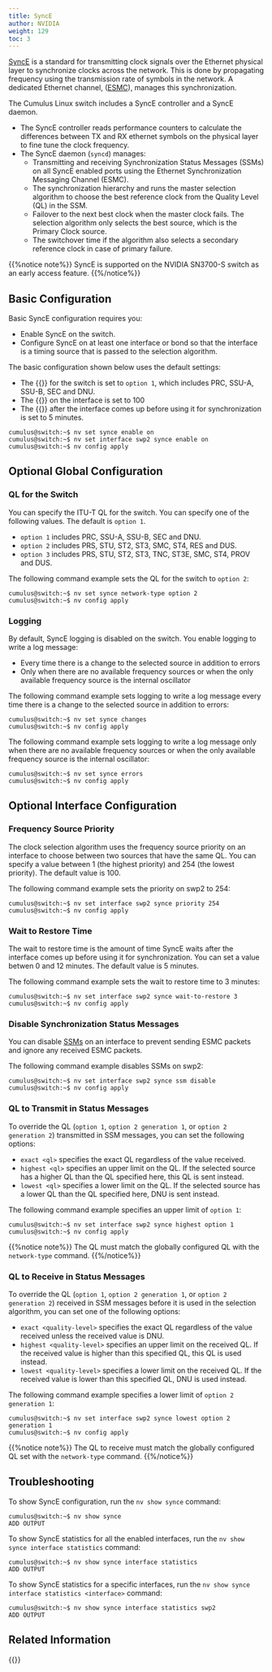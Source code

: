 ```yaml
---
title: SyncE 
author: NVIDIA
weight: 129
toc: 3
---
```

[SyncE](## "Synchronous Ethernet") is a standard for transmitting clock signals over the Ethernet physical layer to synchronize clocks across the network. This is done by propagating frequency using the transmission rate of symbols in the network. A dedicated Ethernet channel, ([ESMC](## "Ethernet Synchronization Messaging Channel")), manages this synchronization.

The Cumulus Linux switch includes a SyncE controller and a SyncE daemon.
- The SyncE controller reads performance counters to calculate the differences between TX and RX ethernet symbols on the physical layer to fine tune the clock frequency.
- The SyncE daemon (`syncd`) manages:
  - Transmitting and receiving Synchronization Status Messages (SSMs) on all SyncE enabled ports using the Ethernet Synchronization Messaging Channel (ESMC).
  - The synchronization hierarchy and runs the master selection algorithm to choose the best reference clock from the Quality Level (QL) in the SSM.
  - Failover to the next best clock when the master clock fails. The selection algorithm only selects the best source, which is the Primary Clock source.
  - The switchover time if the algorithm also selects a secondary reference clock in case of primary failure.

{{%notice note%}}
SyncE is supported on the NVIDIA SN3700-S switch as an early access feature.
{{%/notice%}}

## Basic Configuration

Basic SyncE configuration requires you:
- Enable SyncE on the switch.
- Configure SyncE on at least one interface or bond so that the interface is a timing source that is passed to the selection algorithm.

The basic configuration shown below uses the default settings:
- The {{<link url="#ql-for-the-switch" text="QL">}} for the switch is set to `option 1`, which includes PRC, SSU-A, SSU-B, SEC and DNU.
- The {{<link url="#frequency-source-priority" text="frequency source priority">}} on the interface is set to 100
- The {{<link url="#wait-to-restore-time" text="amount of time SyncE waits">}} after the interface comes up before using it for synchronization is set to 5 minutes.

```
cumulus@switch:~$ nv set synce enable on
cumulus@switch:~$ nv set interface swp2 synce enable on
cumulus@switch:~$ nv config apply
```

## Optional Global Configuration

### QL for the Switch

You can specify the ITU-T QL for the switch. You can specify one of the following values. The default is `option 1`.
- `option 1` includes PRC, SSU-A, SSU-B, SEC and DNU.
- `option 2` includes PRS, STU, ST2, ST3, SMC, ST4, RES and DUS.
- `option 3` includes PRS, STU, ST2, ST3, TNC, ST3E, SMC, ST4, PROV and DUS.

The following command example sets the QL for the switch to `option 2`:

```
cumulus@switch:~$ nv set synce network-type option 2
cumulus@switch:~$ nv config apply
```

### Logging

By default, SyncE logging is disabled on the switch. You enable logging to write a log message:
- Every time there is a change to the selected source in addition to errors
- Only when there are no available frequency sources or when the only available frequency source is the internal oscillator

The following command example sets logging to write a log message every time there is a change to the selected source in addition to errors:

```
cumulus@switch:~$ nv set synce changes
cumulus@switch:~$ nv config apply
```

The following command example sets logging to write a log message only when there are no available frequency sources or when the only available frequency source is the internal oscillator:

```
cumulus@switch:~$ nv set synce errors
cumulus@switch:~$ nv config apply
```

## Optional Interface Configuration

### Frequency Source Priority

The clock selection algorithm uses the frequency source priority on an interface to choose between two sources that have the same QL. You can specify a value between 1 (the highest priority) and 254 (the lowest priority). The default value is 100.

The following command example sets the priority on swp2 to 254:

```
cumulus@switch:~$ nv set interface swp2 synce priority 254
cumulus@switch:~$ nv config apply
```

### Wait to Restore Time

The wait to restore time is the amount of time SyncE waits after the interface comes up before using it for synchronization. You can set a value betwen 0 and 12 minutes. The default value is 5 minutes.

The following command example sets the wait to restore time to 3 minutes:

```
cumulus@switch:~$ nv set interface swp2 synce wait-to-restore 3
cumulus@switch:~$ nv config apply
```

### Disable Synchronization Status Messages

You can disable [SSMs](## "Synchronization Status Messages") on an interface to prevent sending ESMC packets and ignore any received ESMC packets.

The following command example disables SSMs on swp2:

```
cumulus@switch:~$ nv set interface swp2 synce ssm disable
cumulus@switch:~$ nv config apply
```

### QL to Transmit in Status Messages

To override the QL (`option 1`, `option 2 generation 1`, or `option 2 generation 2`) transmitted in SSM messages, you can set the following options:
- `exact <ql>` specifies the exact QL regardless of the value received.
- `highest <ql>` specifies an upper limit on the QL. If the selected source has a higher QL than the QL specified here, this QL is sent instead.
- `lowest <ql>` specifies a lower limit on the QL. If the selected source has a lower QL than the QL specified here, DNU is sent instead.

The following command example specifies an upper limit of `option 1`:

```
cumulus@switch:~$ nv set interface swp2 synce highest option 1
cumulus@switch:~$ nv config apply
```

{{%notice note%}}
The QL must match the globally configured QL with the `network-type` command.
{{%/notice%}}

### QL to Receive in Status Messages

To override the QL (`option 1`, `option 2 generation 1`, or `option 2 generation 2`) received in SSM messages before it is used in the selection algorithm, you can set one of the following options:
- `exact <quality-level>`  specifies the exact QL regardless of the value received unless the received value is DNU.
- `highest <quality-level>` specifies an upper limit on the received QL. If the received value is higher than this specified QL, this QL is used instead.
- `lowest <quality-level>` specifies a lower limit on the received QL. If the received value is lower than this specified QL, DNU is used instead.

The following command example specifies a lower limit of `option 2 generation 1`:

```
cumulus@switch:~$ nv set interface swp2 synce lowest option 2 generation 1
cumulus@switch:~$ nv config apply
```

{{%notice note%}}
The QL to receive must match the globally configured QL set with the `network-type` command.
{{%/notice%}}

## Troubleshooting

To show SyncE configuration, run the `nv show synce` command:

```
cumulus@switch:~$ nv show synce
ADD OUTPUT
```

To show SyncE statistics for all the enabled interfaces, run the `nv show synce interface statistics` command:

```
cumulus@switch:~$ nv show synce interface statistics
ADD OUTPUT
```

To show SyncE statistics for a specific interfaces, run the `nv show synce interface statistics <interface>` command:

```
cumulus@switch:~$ nv show synce interface statistics swp2
ADD OUTPUT
```

## Related Information

{{<exlink url="https://www.itu.int/rec/T-REC-G.781" text="ITU G.781">}}
